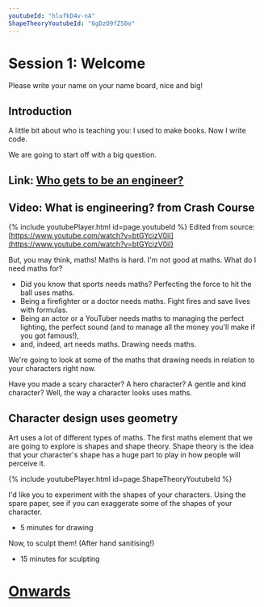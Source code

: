 ```yaml
---
youtubeId: "hlufkD4v-nA"
ShapeTheoryYoutubeId: "6gDzO9fZS0o"
---
```


# Session 1: Welcome

Please write your name on your name board, nice and big!

## Introduction

A little bit about who is teaching you: I used to make books. Now I write code.

We are going to start off with a big question.

## Link: [Who gets to be an engineer?](001a_who_gets_to_be_an_engineer)

## Video: What is engineering? from Crash Course

{% include youtubePlayer.html id=page.youtubeId %}
Edited from source: [https://www.youtube.com/watch?v=btGYcizV0iI](https://www.youtube.com/watch?v=btGYcizV0iI)

But, you may think, maths! Maths is hard. I'm not good at maths. What do I need maths for?

- Did you know that sports needs maths? Perfecting the force to hit the ball uses maths.
- Being a firefighter or a doctor needs maths. Fight fires and save lives with formulas.
- Being an actor or a YouTuber needs maths to managing the perfect lighting, the perfect sound (and to manage all the money you'll make if you got famous!),
- and, indeed, art needs maths. Drawing needs maths.

We're going to look at some of the maths that drawing needs in relation to your characters right now.

Have you made a scary character? A hero character? A gentle and kind character? Well, the way a character looks uses maths.

## Character design uses geometry

Art uses a lot of different types of maths.  The first maths element that we are going to explore is shapes and shape theory. Shape theory is the idea that your character's shape has a huge part to play in how people will perceive it.

{% include youtubePlayer.html id=page.ShapeTheoryYoutubeId %}

I'd like you to experiment with the shapes of your characters. Using the spare paper, see if you can exaggerate some of the shapes of your character.

* 5 minutes for drawing

Now, to sculpt them! (After hand sanitising!)

* 15 minutes for sculpting

# [Onwards](001c_3d_pens.md)
